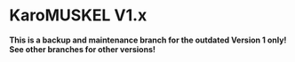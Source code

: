 KaroMUSKEL V1.x
===============

<b>This is a backup and maintenance branch for the outdated Version 1 only!<br>
See other branches for other versions!</b>
